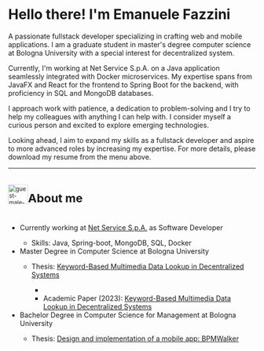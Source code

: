 <div xmlns="http://www.w3.org/1999/xhtml">
<h1>Hello there! I'm Emanuele Fazzini</h1>

<p>A passionate fullstack developer specializing in crafting web and mobile applications. I am a graduate student in master's degree computer science at Bologna University with a special interest for decentralized system.</p>

<p>Currently, I'm working at Net Service S.p.A. on a Java application seamlessly integrated with Docker microservices. My expertise spans from JavaFX and React for the frontend to Spring Boot for the backend, with proficiency in SQL and MongoDB databases.</p>

<p>I approach work with patience, a dedication to problem-solving and I try to help my colleagues with anything I can help with. I consider myself a curious person and excited to explore emerging technologies.</p>

<p>Looking ahead, I aim to expand my skills as a fullstack developer and aspire to more advanced roles by increasing my expertise. For more details, please download my resume from the menu above.</p>

<hr/>
<svg fill="none" viewBox="0 0 600 100" width="600" height="100" xmlns="http://www.w3.org/2000/svg">
  <foreignObject width="100%" height="100%">
        <div xmlns="http://www.w3.org/1999/xhtml">
            <style>
                .aboutme {
                    display: flex;
                    align-items: center;
                }
            </style>
            <div class="aboutme">
                <img width="48" height="48" src="https://img.icons8.com/fluency/48/guest-male--v1.png" alt="guest-male--v1"/>
                <h1>About me</h1>
            </div>
        </div>
   </foreignObject>
</svg>
<ul>
    <li>Currently working at <a href="https://www.netservice.eu/en/">Net Service S.p.A.</a> as Software Developer</li>
    <ul>
        <li>Skills: Java, Spring-boot, MongoDB, SQL, Docker</li>
    </ul>
    <li>Master Degree in Computer Science at Bologna University</li>
    <ul>
        <li>Thesis: <a href="https://amslaurea.unibo.it/27598/">Keyword-Based Multimedia Data Lookup in Decentralized Systems</a></li>
        <ul>
            <li><li>Academic Paper (2023): <a href="https://ieeexplore.ieee.org/document/10286930">Keyword-Based Multimedia Data Lookup in Decentralized Systems</a></li></li>
        </ul>
    </ul>
    <li>Bachelor Degree in Computer Science for Management at Bologna University</li>
    <ul>
        <li>Thesis: <a href="https://amslaurea.unibo.it/21589/">Design and implementation of a mobile app: BPMWalker</a></li>
    </ul>
</ul>

</div>
